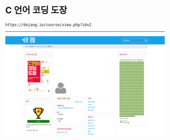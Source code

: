 C 언어 코딩 도장
================
```
https://dojang.io/course/view.php?id=2
```
--------------------------------------
![ex_screenshot](./img/progress.png)

